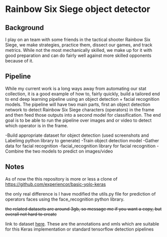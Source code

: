 # Rainbow Six Siege object detector

## Background
I play on an team with some friends in the tactical shooter Rainbow Six Siege, we make strategies, practice them, dissect our games, and track metrics. While not the most mechanically skilled, we make up for it with good preparation and can do fairly well against more skilled opponents because of it.

## Pipeline
While my current work is a long ways away from automating our stat collection, it is a good example of how to, fairly quickly, build a tailored end to end deep learning pipeline using an object detection + facial recognition models. The pipeline will have two main parts, first an object detection network to detect Rainbow Six Siege characters (operators) in the frame and then feed those outputs into a second model for classification. The end goal is to be able to run the pipeline over images and or video to detect which operator is in the frame.

-Build appropriate dataset for object detection (used screenshots and Labelimg python library to generate)
-Train object detection model
-Gather data for facial recognition
-facial_recognition library for facial recognition 
-Combine the two models to predict on images/video

## Notes
As of now the this repository is more or less a clone of https://github.com/experiencor/basic-yolo-keras

the only real difference is I have modified the utils.py file for prediction of operators faces using the face_recognition python library. 

~~the related datasets are around 3gb, so message me if you want a copy, but overall not hard to create~~

link to dataset [here](https://drive.google.com/open?id=18ctkrR13XgiCMEgtIgRpQ8xuXIWTlWff). These are the annotations and xmls which are suitable for this Keras implementation or standard tensorflow detection pipelines

